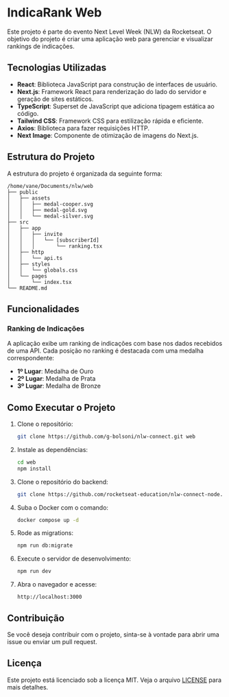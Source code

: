 # IndicaRank Web

Este projeto é parte do evento Next Level Week (NLW) da Rocketseat. O objetivo do projeto é criar uma aplicação web para gerenciar e visualizar rankings de indicações.

## Tecnologias Utilizadas

- **React**: Biblioteca JavaScript para construção de interfaces de usuário.
- **Next.js**: Framework React para renderização do lado do servidor e geração de sites estáticos.
- **TypeScript**: Superset de JavaScript que adiciona tipagem estática ao código.
- **Tailwind CSS**: Framework CSS para estilização rápida e eficiente.
- **Axios**: Biblioteca para fazer requisições HTTP.
- **Next Image**: Componente de otimização de imagens do Next.js.

## Estrutura do Projeto

A estrutura do projeto é organizada da seguinte forma:

```
/home/vane/Documents/nlw/web
├── public
│   ├── assets
│   │   ├── medal-cooper.svg
│   │   ├── medal-gold.svg
│   │   └── medal-silver.svg
├── src
│   ├── app
│   │   ├── invite
│   │   │   └── [subscriberId]
│   │   │       └── ranking.tsx
│   ├── http
│   │   └── api.ts
│   ├── styles
│   │   └── globals.css
│   └── pages
│       └── index.tsx
└── README.md
```

## Funcionalidades

### Ranking de Indicações

A aplicação exibe um ranking de indicações com base nos dados recebidos de uma API. Cada posição no ranking é destacada com uma medalha correspondente:

- **1º Lugar**: Medalha de Ouro
- **2º Lugar**: Medalha de Prata
- **3º Lugar**: Medalha de Bronze

## Como Executar o Projeto

1. Clone o repositório:

   ```bash
   git clone https://github.com/g-bolsoni/nlw-connect.git web
   ```

2. Instale as dependências:

   ```bash
   cd web
   npm install
   ```

3. Clone o repositório do backend:

   ```bash
   git clone https://github.com/rocketseat-education/nlw-connect-node.git server
   ```

4. Suba o Docker com o comando:

   ```bash
   docker compose up -d
   ```

5. Rode as migrations:

   ```bash
   npm run db:migrate
   ```

6. Execute o servidor de desenvolvimento:

   ```bash
   npm run dev
   ```

7. Abra o navegador e acesse:
   ```
   http://localhost:3000
   ```

## Contribuição

Se você deseja contribuir com o projeto, sinta-se à vontade para abrir uma issue ou enviar um pull request.

## Licença

Este projeto está licenciado sob a licença MIT. Veja o arquivo [LICENSE](LICENSE) para mais detalhes.
